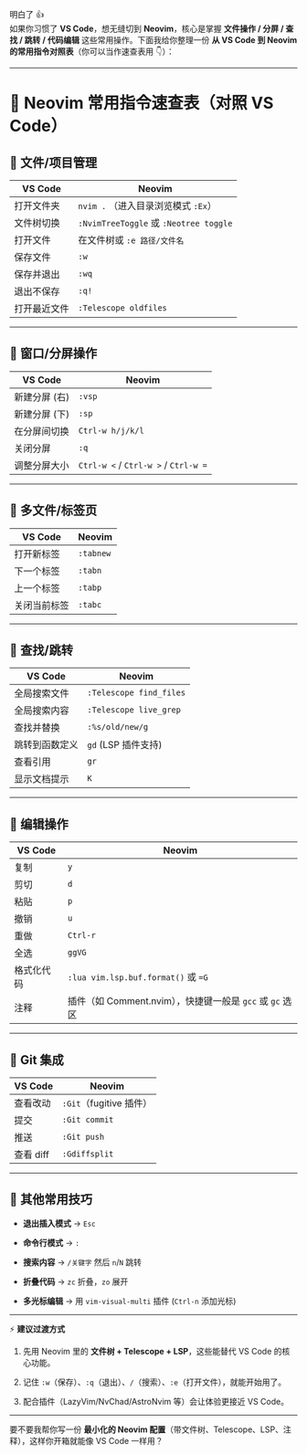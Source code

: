 明白了 👍  
如果你习惯了 **VS Code**，想无缝切到 **Neovim**，核心是掌握 **文件操作 / 分屏 / 查找 / 跳转 / 代码编辑** 这些常用操作。下面我给你整理一份 **从 VS Code 到 Neovim 的常用指令对照表**（你可以当作速查表用 👇）：

---

# 📝 Neovim 常用指令速查表（对照 VS Code）

## 🔹 文件/项目管理

|VS Code|Neovim|
|---|---|
|打开文件夹|`nvim .` （进入目录浏览模式 `:Ex`）|
|文件树切换|`:NvimTreeToggle` 或 `:Neotree toggle`|
|打开文件|在文件树或 `:e 路径/文件名`|
|保存文件|`:w`|
|保存并退出|`:wq`|
|退出不保存|`:q!`|
|打开最近文件|`:Telescope oldfiles`|

---

## 🔹 窗口/分屏操作

|VS Code|Neovim|
|---|---|
|新建分屏 (右)|`:vsp`|
|新建分屏 (下)|`:sp`|
|在分屏间切换|`Ctrl-w h/j/k/l`|
|关闭分屏|`:q`|
|调整分屏大小|`Ctrl-w <` / `Ctrl-w >` / `Ctrl-w =`|

---

## 🔹 多文件/标签页

| VS Code | Neovim    |
| ------- | --------- |
| 打开新标签   | `:tabnew` |
| 下一个标签   | `:tabn`   |
| 上一个标签   | `:tabp`   |
| 关闭当前标签  | `:tabc`   |

---

## 🔹 查找/跳转

|VS Code|Neovim|
|---|---|
|全局搜索文件|`:Telescope find_files`|
|全局搜索内容|`:Telescope live_grep`|
|查找并替换|`:%s/old/new/g`|
|跳转到函数定义|`gd` (LSP 插件支持)|
|查看引用|`gr`|
|显示文档提示|`K`|

---

## 🔹 编辑操作

|VS Code|Neovim|
|---|---|
|复制|`y`|
|剪切|`d`|
|粘贴|`p`|
|撤销|`u`|
|重做|`Ctrl-r`|
|全选|`ggVG`|
|格式化代码|`:lua vim.lsp.buf.format()` 或 `=G`|
|注释|插件（如 Comment.nvim），快捷键一般是 `gcc` 或 `gc` 选区|

---

## 🔹 Git 集成

|VS Code|Neovim|
|---|---|
|查看改动|`:Git`（fugitive 插件）|
|提交|`:Git commit`|
|推送|`:Git push`|
|查看 diff|`:Gdiffsplit`|

---

## 🔹 其他常用技巧

- **退出插入模式** → `Esc`
    
- **命令行模式** → `:`
    
- **搜索内容** → `/关键字` 然后 `n`/`N` 跳转
    
- **折叠代码** → `zc` 折叠，`zo` 展开
    
- **多光标编辑** → 用 `vim-visual-multi` 插件 (`Ctrl-n` 添加光标)
    

---

⚡ **建议过渡方式**

1. 先用 Neovim 里的 **文件树 + Telescope + LSP**，这些能替代 VS Code 的核心功能。
    
2. 记住 `:w`（保存）、`:q`（退出）、`/`（搜索）、`:e`（打开文件），就能开始用了。
    
3. 配合插件（LazyVim/NvChad/AstroNvim 等）会让体验更接近 VS Code。
    

---

要不要我帮你写一份 **最小化的 Neovim 配置**（带文件树、Telescope、LSP、注释），这样你开箱就能像 VS Code 一样用？